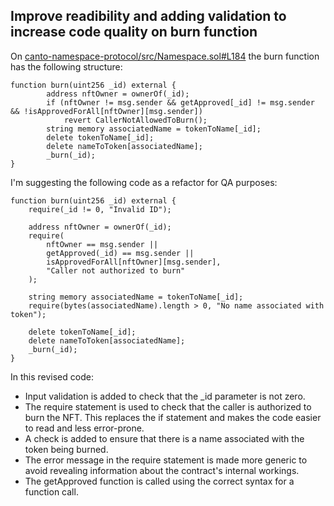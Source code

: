 ## Improve readibility and adding validation to increase code quality on burn function

On [canto-namespace-protocol/src/Namespace.sol#L184](https://github.com/code-423n4/2023-03-canto-identity/blob/main/canto-namespace-protocol/src/Namespace.sol#L184) the burn function has the following structure: 

```
function burn(uint256 _id) external {
        address nftOwner = ownerOf(_id);
        if (nftOwner != msg.sender && getApproved[_id] != msg.sender && !isApprovedForAll[nftOwner][msg.sender])
            revert CallerNotAllowedToBurn();
        string memory associatedName = tokenToName[_id];
        delete tokenToName[_id];
        delete nameToToken[associatedName];
        _burn(_id);
}
```

I'm suggesting the following code as a refactor for QA purposes: 

```
function burn(uint256 _id) external {
    require(_id != 0, "Invalid ID");
    
    address nftOwner = ownerOf(_id);
    require(
        nftOwner == msg.sender ||
        getApproved(_id) == msg.sender ||
        isApprovedForAll[nftOwner][msg.sender],
        "Caller not authorized to burn"
    );
    
    string memory associatedName = tokenToName[_id];
    require(bytes(associatedName).length > 0, "No name associated with token");
    
    delete tokenToName[_id];
    delete nameToToken[associatedName];
    _burn(_id);
}
```

In this revised code:

- Input validation is added to check that the _id parameter is not zero.
- The require statement is used to check that the caller is authorized to burn the NFT. This replaces the if statement and makes the code easier to read and less error-prone.
- A check is added to ensure that there is a name associated with the token being burned.
- The error message in the require statement is made more generic to avoid revealing information about the contract's internal workings.
- The getApproved function is called using the correct syntax for a function call.